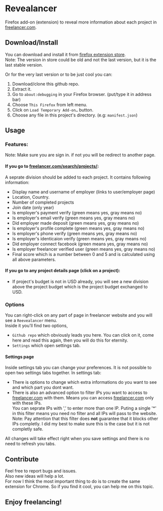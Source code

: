 # Revealancer
Firefox add-on (extension) to reveal more information about each project in <a href="https://www.freelancer.com">freelancer.com</a>.

## Download/Install
You can download and install it from <a href="https://addons.mozilla.org/en-US/firefox/addon/revealancer/?utm_source=addons.mozilla.org&utm_medium=referral&utm_content=search">firefox extension store</a>. <br>
Note: The version in store could be old and not the last version, but it is the last stable version.

Or for the very last version or to be just cool you can:
1. Download/clone this github repo.
2. Extract it.
3. Go to `about:debugging` in your Firefox browser. (put/type it in address bar)
4. Choose `This Firefox` from left menu.
5. Click on `Load Temporary Add-on…` button.
6. Choose any file in this project's directory. (e.g: `manifest.json`)

## Usage
### Features:
Note: Make sure you are sign in. if not you will be redirect to another page.

#### If you go to <a href="https://www.freelancer.com/search/projects/">freelancer.com/search/projects/</a>:
A seprate division should be added to each project. It contains following information:
 - Display name and username of employer (links to user/employer page)
 - Location, Country.
 - Number of completed projects
 - Join date (only year)
 - Is employer's payment verify (green means yes, gray means no)
 - Is employer's email verify (green means yes, gray means no)
 - Did employer made deposit (green means yes, gray means no)
 - Is employer's profile complete (green means yes, gray means no)
 - Is employer's phone verify (green means yes, gray means no)
 - Is employer's identicaion verify (green means yes, gray means no)
 - Did employer connect facebook (green means yes, gray means no)
 - Is employer freelancer verified user (green means yes, gray means no)
 - Final score which is a number between 0 and 5 and is calculated using all above parameters.
  
#### If you go to any project details page (click on a project):
 - If project's budget is not in USD already, you will see a new division above the project budget which is the project budget exchanged to USD.

### Options
You can right-click on any part of page in freelancer website and you will see a `Reevealancer` menu. <br>
Inside it you'll find two options, 
- `Github repo` which obviously leads you here. You can click on it, come here and read this again, then you will do this for eternity.
- `Settings` which open settings tab.

#### Settings page
Inside settings tab you can change your preferences. It is not possible to open two settings tabs together.
In settings tab:
- There is options to change which extra informations do you want to see and which part you dont want.<br>
- There is also an advanced option to filter IPs you want to access to <a href="https://www.freelancer.com">freelancer.com</a> with them. Means you can access <a href="https://www.freelancer.com">freelancer.com</a> only with these IPs.<br> You can seprate IPs with ',' to enter more than one IP. Puting a single '\*' in this filter means you need no filter and all IPs will pass to the website.
Note: Pay attention that this filter does **not** guarantee that it blocks other IPs completly. I did my best to make sure this is the case but it is not completly safe.

All changes will take effect right when you save settings and there is no need to refresh you tabs.

## Contribute 
Feel free to report bugs and issues. <br>
Also new ideas will help a lot.<br>
For now I think the most important thing to do is to create the same extension for Chrome. So if you find it cool, you can help me on this topic.

## Enjoy freelancing!
